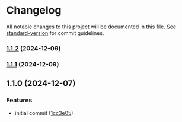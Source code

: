 # Changelog

All notable changes to this project will be documented in this file. See [standard-version](https://github.com/conventional-changelog/standard-version) for commit guidelines.

### [1.1.2](https://github.com/similie/shared-microservice-utils/compare/v1.1.1...v1.1.2) (2024-12-09)

### [1.1.1](https://github.com/similie/shared-microservice-utils/compare/v1.1.0...v1.1.1) (2024-12-09)

## 1.1.0 (2024-12-07)


### Features

* initial commit ([1cc3e05](https://github.com/similie/shared-microservice-utils/commit/1cc3e0528b923bbe67c7f2b8fec88430af5df663))
